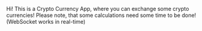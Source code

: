 Hi! This is a Crypto Currency App, where you can exchange some crypto currencies! 
Please note, that some calculations need some time to be done! (WebSocket works in real-time)
